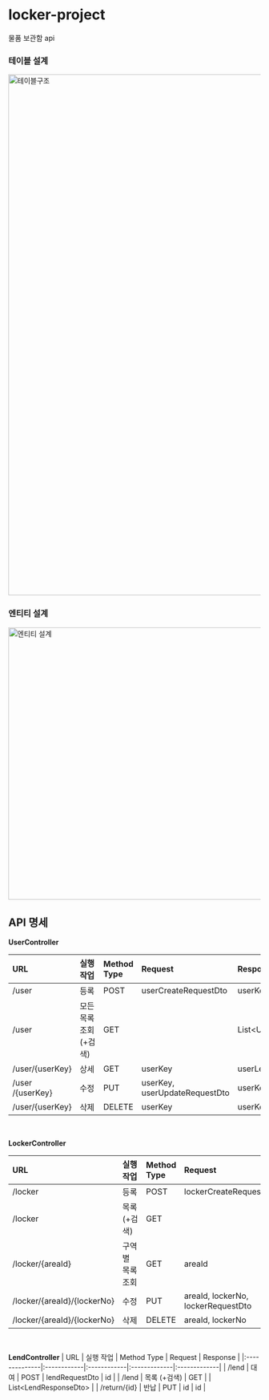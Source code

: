 # locker-project
물품 보관함 api

### 테이블 설계
<img width="1039" alt="테이블구조" src="https://user-images.githubusercontent.com/58412521/126139844-29ba164b-83d3-4462-a4d1-12d9f9372d56.png">

### 엔티티 설계
<img width="543" alt="엔티티 설계" src="https://user-images.githubusercontent.com/58412521/127770082-9b307b09-cf95-45c7-a731-7687b1fe04a5.jpg">

## API 명세

**UserController**
  
| URL           | 실행 작업   | Method Type | Request      | Response     |
|:--------------|:------------|:------------|:-------------|:-------------|
| /user           | 등록 | POST  | userCreateRequestDto | userKey |
| /user           | 모든 목록 조회(+검색)| GET    |      |List\<UserResponseDto\>|
| /user/{userKey} | 상세 | GET   | userKey  | userLendResponseDto |  
| /user /{userKey}| 수정 | PUT   | userKey, userUpdateRequestDto | userKey |
| /user/{userKey} | 삭제 | DELETE| userKey | userKey |  

 <br>
  
 **LockerController**
  
| URL           | 실행 작업   | Method Type | Request      | Response     |
|:--------------|:----------- |:------------|:-------------|:-------------|
| /locker       | 등록        | POST   | lockerCreateRequestDto | lockerNo |
| /locker       | 목록 (+검색)       | GET   |      | List\<LockerResponseDto\> |
| /locker/{areaId}| 구역 별 목록 조회 | GET | areaId | List\<LockerResponseDto\> |
| /locker/{areaId}/{lockerNo} | 수정 | PUT   | areaId, lockerNo, lockerRequestDto | lockerNo |
| /locker/{areaId}/{lockerNo} | 삭제 | DELETE| areaId, lockerNo | lockerNo |  
  
 <br>
  
 **LendController**
| URL           | 실행 작업   | Method Type | Request      | Response     |
|:--------------|:------------|:------------|:-------------|:-------------|
| /lend   | 대여       | POST  | lendRequestDto | id |
| /lend   | 목록 (+검색)  | GET  |      | List\<LendResponseDto\> |
| /return/{id} | 반납  | PUT  | id   | id |
